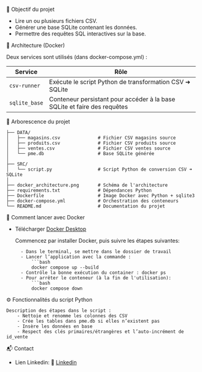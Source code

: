 
🎯 Objectif du projet

- Lire un ou plusieurs fichiers CSV.
- Générer une base SQLite contenant les données.
- Permettre des requêtes SQL interactives sur la base.


🧱 Architecture (Docker)

Deux services sont utilisés (dans docker-compose.yml) :

| Service       | Rôle                                                                     |
|---------------|--------------------------------------------------------------------------|
| `csv-runner`  | Exécute le script Python de transformation CSV ➜ SQLite                 |
| `sqlite_base` | Conteneur persistant pour accéder à la base SQLite et faire des requêtes |



📁 Arborescence du projet

    ├── DATA/
    │   ├── magasins.csv              # Fichier CSV magasins source
    │   ├── produits.csv              # Fichier CSV produits source
    │   ├── ventes.csv                # Fichier CSV ventes source
    │   └── pme.db                    # Base SQLite générée
    │
    ├── SRC/
    │   └── script.py                 # Script Python de conversion CSV ➜ SQLite
    │
    ├── docker_architecture.png       # Schéma de l'architecture
    ├── requirements.txt              # Dépendances Python
    ├── Dockerfile                    # Image Docker avec Python + sqlite3
    ├── docker-compose.yml            # Orchestration des conteneurs
    └── README.md                     # Documentation du projet

🚀 Comment lancer avec Docker
- Télécharger [Docker Desktop](https://www.docker.com/products/docker-desktop)
    
    Commencez par installer Docker, puis suivre les étapes suivantes:
        
        - Dans le terminal, se mettre dans le dossier de travail
        - Lancer l’application avec la commande :
            ```bash
            docker compose up --build
        - Contrôle la bonne exécution du container : docker ps
        - Pour arrêter le conteneur (à la fin de l'utilisation):
            ```bash
            docker compose down
            


⚙️ Fonctionnalités du script Python

    Description des étapes dans le script :
        - Nettoie et renomme les colonnes des CSV
        - Crée les tables dans pme.db si elles n’existent pas
        - Insère les données en base
        - Respect des clés primaires/étrangères et l’auto-incrément de id_vente



📬 Contact
- Lien Linkedin: 📧 [Linkedin](https://www.linkedin.com/in/damien-schaeffer-45a59821b/)
    